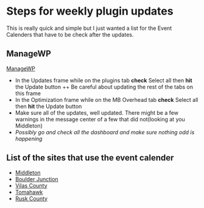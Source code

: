 # Steps for weekly plugin updates

This is really quick and simple but I just wanted a list for the Event Calenders that have to be check after the updates.

## ManageWP
[ManageWP](https://orion.managewp.com/login)
+ In the Updates frame while on the plugins tab **check** Select all then **hit** the Update button
  ++ Be careful about updating the rest of the tabs on this frame
+ In the Optimization frame while on the MB Overhead tab **check** Select all then **hit** the Update button
+ Make sure all of the updates, well updated. There might be a few warnings in the message center of a few that did not(looking at you Middleton)
+ *Possibly go and check all the dashboard and make sure nothing odd is happening*

## List of the sites that use the event calender

+ [Middleton](https://visitmiddleton.com/events-calendar/month/)
+ [Boulder Junction](https://boulderjct.org/events/)
+ [Vilas County](https://www.vilaswi.com/events/)
+ [Tomahawk](https://gototomahawk.com/events/)
+ [Rusk County](https://ruskcountywi.com/events/month/)
